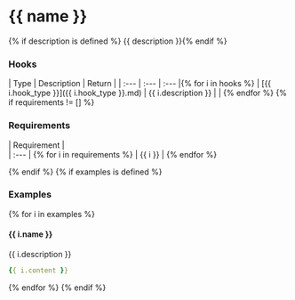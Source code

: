 # {{ name }}
{% if description is defined %}
{{ description }}{% endif %}

### Hooks  

| Type | Description | Return |
| :--- | :--- | :--- |{% for i in hooks %}
| [{{ i.hook_type }}]({{ i.hook_type }}.md) | {{ i.description }} | | {% endfor %}
{% if requirements != [] %}
### Requirements

| Requirement |  
| :--- | {% for i in requirements %}
| {{ i }} | {% endfor %}

{% endif %} {% if examples is defined %}
### Examples

{% for i in examples %}
#### {{ i.name }}

{{ i.description }}

```yaml
{{ i.content }}
```
{% endfor %}
{% endif %}

